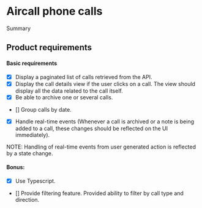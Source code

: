 # Aircall phone calls
Summary

## Product requirements

#### Basic requirements
- [x] Display a paginated list of calls retrieved from the API.
- [x] Display the call details view if the user clicks on a call. The view should display all the data related to the call itself.
- [x] Be able to archive one or several calls.
- [] Group calls by date.
- [x] Handle real-time events (Whenever a call is archived or a note is being added to a call, these changes should be reflected on the UI immediately).

NOTE: Handling of real-time events from user generated action is reflected by a state change.

#### Bonus:
- [x] Use Typescript.
- [] Provide filtering feature. Provided ability to filter by call type and direction.
